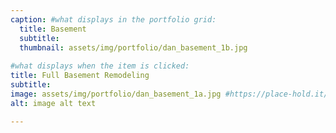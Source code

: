 ```yaml
---
caption: #what displays in the portfolio grid:
  title: Basement
  subtitle:
  thumbnail: assets/img/portfolio/dan_basement_1b.jpg
  
#what displays when the item is clicked:
title: Full Basement Remodeling
subtitle: 
image: assets/img/portfolio/dan_basement_1a.jpg #https://place-hold.it/400x300 main image, can be a link or a file in assets/img/portfolio
alt: image alt text

---
```

<!-- Use this area to describe your project. **Markdown** supported.

optional info list (delete if not using):

{:.list-inline} 
- Date: 
- Client: 
- Category: 
 -->
<!-- 

---
title: Project Name
subtitle: Lorem ipsum dolor sit amet consectetur.
image: 
# image: https://raw.githubusercontent.com/BlackrockDigital/startbootstrap-agency/master/src/assets/img/portfolio/02-full.jpg
alt: Keep Exploring

caption:
  title: Explore
  subtitle: Graphic Design
  thumbnail: 
  # thumbnail: https://raw.githubusercontent.com/BlackrockDigital/startbootstrap-agency/master/src/assets/img/portfolio/02-thumbnail.jpg
--- -->
<!-- 
Use this area to describe your project. Lorem ipsum dolor sit amet, consectetur adipisicing elit. Est blanditiis dolorem culpa incidunt minus dignissimos deserunt repellat aperiam quasi sunt officia expedita beatae cupiditate, maiores repudiandae, nostrum, reiciendis facere nemo!

{:.list-inline}

- Date: January 2017
- Client: Explore
- Category: Graphic Design -->
